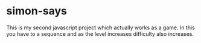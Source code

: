 # simon-says
This is my second javascript project which actually works as a game. In this you have to a sequence and as the level increases difficulty also increases.

